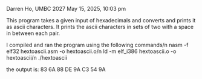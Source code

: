 Darren Ho, UMBC 2027
May 15, 2025, 10:03 pm

This program takes a given input of hexadecimals and converts and prints it as ascii characters. 
It prints the ascii characters in sets of two with a space in between each pair. 

I compiled and ran the program using the following commands/n
nasm -f elf32 hextoascii.asm -o hextoascii.o/n
ld -m elf_i386 hextoascii.o -o hextoascii/n
./hextoascii

the output is:
83 6A 88 DE 9A C3 54 9A
